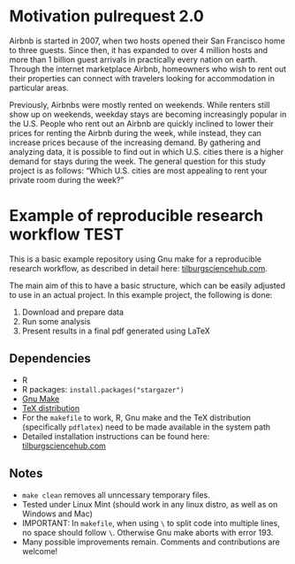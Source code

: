 # Motivation pulrequest 2.0
Airbnb is started in 2007, when two hosts opened their San Francisco home to three guests. Since then, it has expanded to over 4 million hosts and more than 1 billion guest arrivals in practically every nation on earth. Through the internet marketplace Airbnb, homeowners who wish to rent out their properties can connect with travelers looking for accommodation in particular areas. 

Previously, Airbnbs were mostly rented on weekends. While renters still show up on weekends, weekday stays are becoming increasingly popular in the U.S. People who rent out an Airbnb are quickly inclined to lower their prices for renting the Airbnb during the week, while instead, they can increase prices because of the increasing demand. By gathering and analyzing data, it is possible to find out in which U.S. cities there is a higher demand for stays during the week. The general question for this study project is as follows: “Which U.S. cities are most appealing to rent your private room during the week?”

# Example of reproducible research workflow TEST

This is a basic example repository using Gnu make for a reproducible research workflow, as described in detail here: [tilburgsciencehub.com](http://tilburgsciencehub.com/). 

The main aim of this to have a basic structure, which can be easily adjusted to use in an actual project.  In this example project, the following is done: 
1. Download and prepare data
2. Run some analysis
3. Present results in a final pdf generated using LaTeX

## Dependencies
- R 
- R packages: `install.packages("stargazer")`
- [Gnu Make](https://tilburgsciencehub.com/get/make) 
- [TeX distribution](https://tilburgsciencehub.com/get/latex/?utm_campaign=referral-short)
- For the `makefile` to work, R, Gnu make and the TeX distribution (specifically `pdflatex`) need to be made available in the system path 
- Detailed installation instructions can be found here: [tilburgsciencehub.com](http://tilburgsciencehub.com/)


## Notes
- `make clean` removes all unncessary temporary files. 
- Tested under Linux Mint (should work in any linux distro, as well as on Windows and Mac) 
- IMPORTANT: In `makefile`, when using `\` to split code into multiple lines, no space should follow `\`. Otherwise Gnu make aborts with error 193. 
- Many possible improvements remain. Comments and contributions are welcome!
